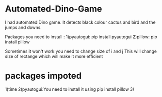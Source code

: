 # Automated-Dino-Game
I had automated Dino game.
It detects black colour cactus and bird and the jumps and downs.

Packages you need to install :
1)pyautogui: pip install pyautogui
2)pillow: pip install pillow

Sometimes it won't work you need to change size of i and j 
This will change size of rectange which will make it more efficient

# packages impoted 
1)time 
2)pyautogui:You need to install it using pip install pillow
3)
